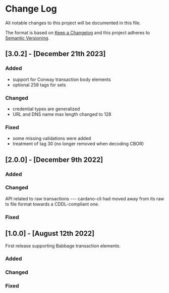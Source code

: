 # Change Log

All notable changes to this project will be documented in this file.

The format is based on [Keep a Changelog](http://keepachangelog.com/)
and this project adheres to [Semantic Versioning](http://semver.org/).


## [3.0.2] - [December 21th 2023]

### Added

- support for Conway transaction body elements
- optional 258 tags for sets

### Changed

- credential types are generalized
- URL and DNS name max length changed to 128

### Fixed

- some missing validations were added
- treatment of tag 30 (no longer removed when decoding CBOR)


## [2.0.0] - [December 9th 2022]

### Added

### Changed

API related to raw transactions --- cardano-cli had moved away from its raw tx file format towards a CDDL-compliant one.

### Fixed


## [1.0.0] - [August 12th 2022]

First release supporting Babbage transaction elements.

### Added

### Changed

### Fixed

